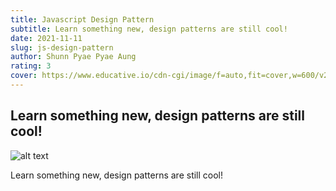 ```yaml
---
title: Javascript Design Pattern
subtitle: Learn something new, design patterns are still cool!
date: 2021-11-11
slug: js-design-pattern
author: Shunn Pyae Pyae Aung
rating: 3
cover: https://www.educative.io/cdn-cgi/image/f=auto,fit=cover,w=600/v2api/collection/10370001/5710902082928640/image/5719042186805248
---
```


## Learn something new, design patterns are still cool!

![alt text](https://www.educative.io/cdn-cgi/image/f=auto,fit=cover,w=600/v2api/collection/10370001/5710902082928640/image/5719042186805248 "Logo Title Text")

Learn something new, design patterns are still cool!
